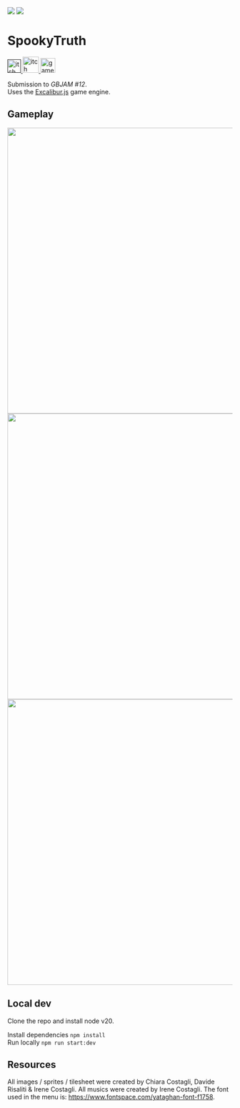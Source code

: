 ![](https://github.com/DavDag/template-excaliburjs/actions/workflows/deploy_site.yml/badge.svg)
![](http://img.shields.io/badge/node-20.x.x-brightgreen.svg)

# SpookyTruth

<a href="">
  <img src="https://github.com/user-attachments/assets/259eb251-38ed-4a30-b65f-3e061338ab80"
    width="30px"
    alt="itch page" />
</a>

<a href="https://itch.io/jam/gbjam-12">
  <img src="https://img.itch.zone/aW1nLzE3NzE1OTk4LmdpZg==/original/25ZRhS.gif"
    width="36px"
    alt="itch jam page" />
</a>

<a href="https://davdag.github.io/SpookyTruth/">
  <img src="https://github.com/user-attachments/assets/865cf62a-7d87-478d-8a61-1b796e26b168"
    width="33px"
    alt="game link" />
</a>
<br>

Submission to _GBJAM #12_.<br>
Uses the [Excalibur.js](https://excaliburjs.com/) game engine.

## Gameplay

<img src="https://github.com/user-attachments/assets/94f1bea4-2ffd-4b0d-b852-d067cdc0b0f4" width="640px" />
<img src="https://github.com/user-attachments/assets/2e045c35-9f3e-4860-bd5b-61bd38b3905c" width="640px" />
<img src="https://github.com/user-attachments/assets/0fd64cbe-640f-4010-be31-752066a72f59" width="640px" />

## Local dev

Clone the repo and install node v20.

Install dependencies `npm install`<br>
Run locally `npm run start:dev`<br>

## Resources
All images / sprites / tilesheet were created by Chiara Costagli, Davide Risaliti & Irene Costagli.
All musics were created by Irene Costagli.
The font used in the menu is: https://www.fontspace.com/yataghan-font-f1758.
